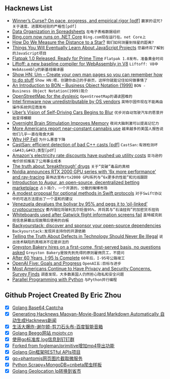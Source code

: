 ## Hacknews List


- [Winner’s Curse? On pace, progress, and empirical rigor [pdf]](https://openreview.net/pdf?id=rJWF0Fywf)  `赢家的诅咒?关于速度、进展和经验的严格性[pdf]`
- [Data Organization in Spreadsheets](https://www.tandfonline.com/doi/full/10.1080/00031305.2017.1375989)  `在电子表格数据组织`
- [Bing.com now runs on .NET Core](https://blogs.msdn.microsoft.com/dotnet/2018/08/20/bing-com-runs-on-net-core-2-1/)  `Bing.com现在运行在。net Core上`
- [How Do We Measure the Distance to a Star?](https://www.scientificamerican.com/video/how-do-we-measure-the-distance-to-stars/)  `我们如何测量到恒星的距离?`
- [Things You Will Eventually Learn About JavaScript Projects](https://blog.usejournal.com/10-things-you-will-eventually-learn-about-javascript-projects-efd7646b958a)  `您最终将了解到的JavaScript项目`
- [Flatpak 1.0 Released, Ready for Prime Time](https://flatpak.org/press/2018-08-20-flatpak-1.0/)  `Flatpak 1.0发布，准备黄金时间`
- [Liftoff: a new baseline compiler for WebAssembly in V8](https://v8project.blogspot.com/2018/08/liftoff.html)  `Liftoff: V8中WebAssembly的新基线编译器`
- [Show HN: Um – Create your own man pages so you can remember how to do stuff](https://github.com/sinclairtarget/um)  `Show HN:嗯，创建你自己的手册页，这样你就能记住如何做事情了`
- [An Introduction to BON – Business Object Notation (1999)](http://www.cs.yorku.ca/~paige/Bon/bon.html)  `BON - Business Object Notation(1999)简介`
- [OpenStreetMap for the dyslexic](http://www.osm4dys.org/)  `OpenStreetMap的诵读困难的`
- [Intel firmware now unredistributable by OS vendors](https://bugs.debian.org/cgi-bin/bugreport.cgi?bug=906158)  `英特尔固件现在不能再由操作系统供应商发布`
- [Uber’s Vision of Self-Driving Cars Begins to Blur](https://www.nytimes.com/2018/08/19/technology/uber-self-driving-cars.html)  `优步对自动驾驶汽车的愿景开始变得模糊`
- [Overnight Brain Stimulation Improves Memory](http://www.jneurosci.org/content/38/33/7314)  `夜间大脑刺激可以提高记忆力`
- [More Americans report near-constant cannabis use](https://www.theatlantic.com/health/archive/2018/08/americas-invisible-pot-addicts/567886/?single_page=true)  `越来越多的美国人报告说他们几乎一直在吸食大麻`
- [Why HP Fell](https://mondaynote.com/50-years-in-tech-part-2-why-hp-fell-621c42238479)  `为什么惠普下降`
- [CastSan: efficient detection of bad C&#43;&#43; casts [pdf]](https://www.docdroid.net/INWYBF7/castsan-esorics18.pdf)  `CastSan:有效检测坏c&#43;&#43;类型[pdf]`
- [Amazon&#39;s electricity rate discounts have pushed up utility costs](https://www.bloomberg.com/news/articles/2018-08-20/amazon-isn-t-paying-its-electric-bills-you-might-be)  `亚马逊的电价折扣推高了公用事业成本`
- [The truth about ‘breakthrough’ drugs](https://www.washingtonpost.com/news/to-your-health/wp/2018/07/17/the-truth-about-breakthrough-drugs/)  `关于“突破”毒品的真相`
- [Nvidia announces RTX 2000 GPU series with ‘6x more performance’ and ray-tracing](https://www.theverge.com/2018/8/20/17758724/nvidia-geforce-rtx-2080-specs-pricing-release-date-features)  `英伟达宣布rtx2000 GPU系列与“6x更多的性能”和光线跟踪`
- [Introduction to Augur, an open-source, decentralized betting marketplace](https://litepaper.com/resources/intro-to-augur)  `占卜简介，一个开源的，分散的赌博市场`
- [A modest proposal for optional methods in Swift protocols](https://cocoasamurai.blogspot.com/2018/08/a-modest-proposal-for-optional-methods.html)  `对于Swift协议中的可选方法提出了一个温和的建议`
- [Venezuela devalues the bolivar by 95% and pegs it to ‘oil-linked’ cryptocurrency](https://www.businessinsider.com/venezuela-devalues-bolivar-and-pegs-it-to-cryptocurrency-2018-8)  `委内瑞拉将玻利瓦尔贬值95%，并将其与“石油挂钩”的加密货币挂钩`
- [Whiteboards used after Gatwick flight information screens fail](https://www.bbc.com/news/uk-england-sussex-45247499)  `盖特威克航班信息屏幕出现故障后使用的白板`
- [Backyourstack: discover and sponsor your open-source dependencies](https://backyourstack.com/)  `Backyourstack:发现并支持你的开源依赖`
- [Telling the Truth About Defects in Technology Should Never Be Illegal](https://www.eff.org/deeplinks/2018/08/telling-truth-about-defects-technology-should-never-ever-ever-be-illegal-ever)  `说出技术缺陷的真相决不应是非法的`
- [Greyston Bakery hires on a first-come, first-served basis, no questions asked](https://www.fastcompany.com/90219582/this-company-hired-anyone-who-applied-now-its-starting-a-movement)  `Greyston Bakery是按先到先得的原则雇佣员工，不提问`
- [After 60 Years, I-95 Is Complete](https://www.bloomberg.com/news/articles/2018-08-20/after-60-years-i-95-is-complete)  `60年后，I-95号公路竣工`
- [OpenAI Five: Goals and Progress](https://openai.com/five/)  `OpenAI五:目标与进步`
- [Most Americans Continue to Have Privacy and Security Concerns, Survey Finds](https://www.ntia.doc.gov/blog/2018/most-americans-continue-have-privacy-and-security-concerns-ntia-survey-finds)  `调查发现，大多数美国人仍然担心隐私和安全问题`
- [Parallel Programming with Python](https://chryswoods.com/parallel_python/index.html)  `与Python并行编程`

## Github Project Created By Eric Zhou

- [x] [Golang Base64 Captcha](https://github.com/mojocn/base64Captcha)
- [x] [Generating Hacknews Maoyan-Movie-Board Markdown Automatically 自动生成Hacknews新闻](https://github.com/dejavuzhou/md-genie)
- [x] [生活大爆炸-谢尔顿-剪刀石头布-百度智能音箱](https://github.com/mojocn/dueros-bang-game)
- [x] [Golang Beego网站 mojotv.cn](https://github.com/mojocn/www.mojotv.cn)
- [x] [使用go标准库,log信息到钉钉群](https://github.com/mojocn/dooger)
- [x] [Forked from fogleman/primitive增加mp4导出功能](https://github.com/mojocn/primitive)
- [x] [Golang Gin框架RESTful APIs项目](https://github.com/JJJJJJJerk/ezier-golang-web-api-framework)
- [x] [go+phantomjs网页图片截取微服务](https://github.com/mojocn/screen_shot)
- [x] [Python Scrapy+MongoDB+cnbeta爬虫样板](https://github.com/mojocn/scrapy_mongodb_boilerplate_cnbeta)
- [x] [Golang Geolocation Ip转换到省市](https://github.com/mojocn/ip2location)